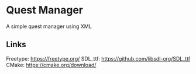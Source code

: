 # Quest Manager
A simple quest manager using XML 

## Links

Freetype: https://freetype.org/
SDL_ttf: https://github.com/libsdl-org/SDL_ttf
CMake: https://cmake.org/download/

